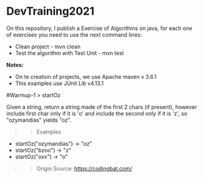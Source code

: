 # DevTraining2021

On this repository, I publish a Exercise of Algorithms on java, for each one of exercises you need to use the next
command lines:

* Clean project - mvn clean
* Test the algorithm with Test Unit - mvn test

**Notes:**

* On te creation of projects, we use Apache maven v 3.6.1 
* This examples use JUnit Lib  v4.13.1

#Warmup-1 > startOz

Given a string, return a string made of the first 2 chars (if present), however include first char only if it is 'o'
and include the second only if it is 'z', so "ozymandias" yields "oz".

>> Examples

* startOz("ozymandias") → "oz"
* startOz("bzoo") → "z"
* startOz("oxx") → "o"

>> Origin Source: https://codingbat.com/

